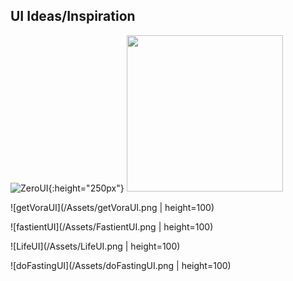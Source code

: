 ## UI Ideas/Inspiration

![ZeroUI](/Assets/ZeroUI.png){:height="250px"}
<img src="https://github.com/nick75mowbray/project1/blob/master/Assets/ZeroUI.png" height="250">

![getVoraUI](/Assets/getVoraUI.png | height=100)

![fastientUI](/Assets/FastientUI.png | height=100)

![LifeUI](/Assets/LifeUI.png | height=100)

![doFastingUI](/Assets/doFastingUI.png | height=100)

